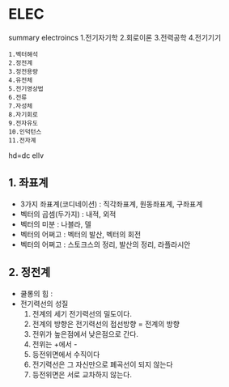 # ELEC

summary electroincs 
1.전기자기학
2.회로이론
3.전력공학
4.전기기기

```
1.벡터해석
2.정전계
3.정전용량
4.유전체
5.전기영상법
6.전류
7.자성체
8.자기회로
9.전자유도
10.인덕턴스
11.전자계
```
hd=dc  ellv

## 1. 좌표계
 - 3가지 좌표계(코디네이션) : 직각좌표계, 원동좌표계, 구좌표계
 - 벡터의 곱셈(두가지) : 내적, 외적
 - 벡터의 미분 : 나블라, 델
 - 벡터의 어쩌고 : 벡터의 발산, 벡터의 회전
 - 벡터의 어쩌고 : 스토크스의 정리, 발산의 정리, 라플라시안
 
## 2. 정전계
 - 쿨롱의 힘 : 
 - 전기력선의 성질 
    1. 전계의 세기 전기력선의 밀도이다.
    2. 전계의 방향은 전기력선의 접선방향 = 전계의 방향
    3. 전위가 높은점에서 낮은점으로 간다.
    4. 전위는 +에서 - 
    5. 등전위면에서 수직이다
    6. 전기력선은 그 자신만으로 폐곡선이 되지 않는다
    7. 등전위면은 서로 교차하지 않는다.

